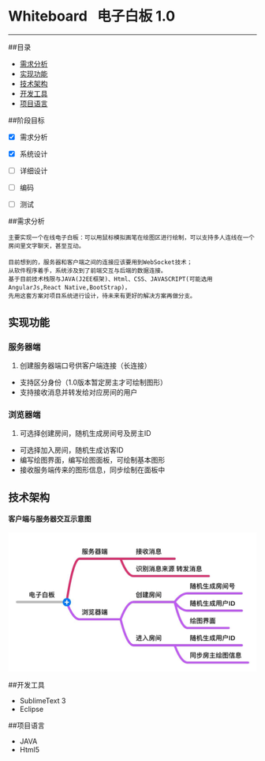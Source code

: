 # Whiteboard   电子白板 1.0
---
##目录
* [需求分析](#需求分析 )
* [实现功能](#实现功能 )
* [技术架构](#技术架构 )
* [开发工具](#开发工具 )
* [项目语言](#项目语言 )


##阶段目标
- [x] 需求分析
- [x] 系统设计
- [ ] 详细设计
- [ ] 编码
- [ ] 测试


##需求分析

    主要实现一个在线电子白板：可以用鼠标模拟画笔在绘图区进行绘制，可以支持多人连线在一个房间里文字聊天，甚至互动。
      
    目前想到的，服务器和客户端之间的连接应该要用到WebSocket技术；
    从软件程序着手，系统涉及到了前端交互与后端的数据连接。
    基于目前技术栈限与JAVA(J2EE框架)、Html、CSS、JAVASCRIPT(可能选用AngularJs,React Native,BootStrap)，
    先用这套方案对项目系统进行设计，待未来有更好的解决方案再做分支。

## 实现功能

### 服务器端
 1.  创建服务器端口号供客户端连接（长连接）
  -  支持区分身份（1.0版本暂定房主才可绘制图形）
  -  支持接收消息并转发给对应房间的用户

### 浏览器端
 1.  可选择创建房间，随机生成房间号及房主ID
  -  可选择加入房间，随机生成访客ID
  -  编写绘图界面，编写绘图面板，可绘制基本图形
  -  接收服务端传来的图形信息，同步绘制在面板中

## 技术架构
#### 客户端与服务器交互示意图 
![流程图](images/diagram-1.jpg?raw=true)


##开发工具 
- SublimeText 3
- Eclipse


##项目语言
- JAVA
- Html5
